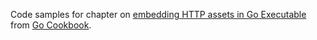 Code samples for chapter on <a href="">embedding HTTP assets in Go Executable</a>
from <a href="https://blog.kowalczyk.info/book/go-cookbook.html">Go Cookbook</a>.
